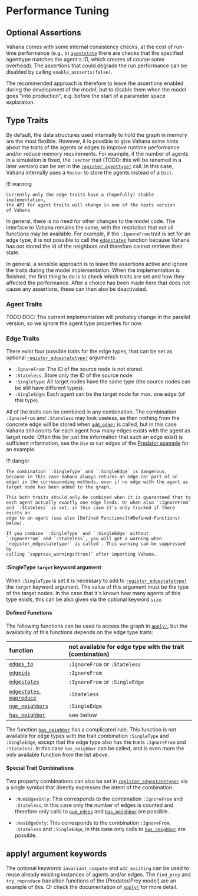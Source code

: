 # Performance Tuning

## Optional Assertions

Vahana comes with some internal consistency checks, at the cost of
run-time performance (e.g., in [`agentstate`](@ref) there are checks
that the specified agenttype matches the agent's ID, which creates of
course some overhead). The assertions that could degrade the run
performance can be disabled by calling `enable_assserts(false)`.

The recommended approach is therefore to leave the assertions enabled
during the development of the model, but to disable them when the
model goes "into production", e.g. before the start of a parameter
space exploration. 

## Type Traits

By default, the data structures used internally to hold the graph in
memory are the most flexible. However, it is possible to give Vahana
some hints about the traits of the agents or edges to improve
runtime performance and/or reduce memory requirements. For example, if
the number of agents in a simulation is fixed, the `:Vector` trait
(TODO: this will be renamed in a later version) can be set in the
[`register_agenttype!`](@ref) call. In this case, Vahana internally uses a
`Vector` to store the agents instead of a `Dict`.

!!! warning

	Currently only the edge traits have a (hopefully) stable implementation,
	the API for agent traits will change in one of the nexts version
	of Vahana

In general, there is no need for other changes to the model code. The
interface to Vahana remains the same, with the restriction that not
all functions may be available. For example, if the `:IgnoreFrom`
trait is set for an edge type, it is not possible to call the
[`edgestates`](@ref) function because Vahana has not stored the id
of the neighbors and therefore cannot retrieve their state.

In general, a sensible approach is to leave the assertions active and
ignore the traits during the model implementation. When the
implementation is finished, the first thing to do is to check which
traits are set and how they affected the performance. After a choice
has been made here that does not cause any assertions, these can then
also be deactivated.

### Agent Traits

TODO DOC: The current implementation will probably change in the parallel
version, so we ignore the agent type properties for now.

### Edge Traits

There exist four possible traits for the edge types, that can be 
set as optional [`register_edgestatetype!`](@ref) arguments:

- `:IgnoreFrom`: The ID of the source node is not stored. 
- `:Stateless`: Store only the ID of the source node. 
- `:SingleType`: All target nodes have the same type (the source nodes can be still have different types).
- `:SingleEdge`: Each agent can be the target node for max. one edge (of
  this type).

All of the traits can be combined in any combination. The combination
`:IgnoreFrom` and `:Stateless` may look useless, as then nothing from
the concrete edge will be stored when [`add_edge!`](@ref) is called,
but in this case Vahana still counts for each agent how many edges
exists with the agent as target node. Often this (or just the
information that such an edge exist) is sufficient information, see
the `Die` or `Eat` edges of the [Predator example](predator.md) for an
example.

!!! danger

	The combination `:SingleType` and `:SingleEdge` is dangerous,
	because in this case Vahana always returns an edge (or part of an
	edge) in the corresponding methods, even if no edge with the agent as
	target node has been added to the graph.
	
	This both traits should only be combined when it is guaranteed that to
	each agent actually exactly one edge leads. Or when also `:IgnoreFrom`
	and `:Stateless` is set, in this case it's only tracked if there exists an
	edge to an agent (see also [Defined Functions](#Defined-Functions) below).
	
	If you combine `:SingleType` and `:SingleEdge` without
	`:IgnoreFrom` and `:Stateless`, you will get a warning when
	`register_edgestatetype!` is called . This warning can be suppressed by
	calling `suppress_warnings(true)` after importing Vahana.

#### :SingleType `target` keyword argument 

When `:SingleType` is set it is necessary to add to
[`register_edgestatetype!`](@ref) the `target` keyword argument. The value of
this argument must be the type of the target nodes. In the case that
it's known how many agents of this type exists, this can be also given
via the optional keyword `size`.

#### Defined Functions

The following functions can be used to access the graph in
[`apply!`](@ref), but the availability of this functions
depends on the edge type traits:

| function                                  | not available for edge type with the trait (combination) |
|:------------------------------------------|:---------------------------------------------------------|
| [`edges_to`](@ref)                        | `:IgnoreFrom` or `:Stateless`                            |
| [`edgeids`](@ref)                     | `:IgnoreFrom`                                            |
| [`edgestates`](@ref)                  | `:IgnoreFrom` or `:SingleEdge`                           |
| [`edgestates`](@ref), [`mapreduce`](@ref) | `:Stateless`                                             |
| [`num_neighbors`](@ref)                   | `:SingleEdge`                                            |
| [`has_neighbor`](@ref)                    | see below                                                |

The function [`has_neighbor`](@ref) has a complicated rule. This
function is not available for edge types with the trait combination
`:SingleType` and `:SingleEdge`, except that the edge type also
has the traits `:IgnoreFrom` and `:Stateless`. In this case
`has_neighbor` can be called, and is even more the only available
function from the list above.

#### Special Trait Combinations

Two property combinations can also be set in
[`register_edgestatetype!`](@ref) via a single symbol that directly
expresses the intent of the combination:

- `:NumEdgesOnly`: This corresponds to the combination `:IgnoreFrom`
  and `:Stateless`, in this case only the number of edges is counted
  and therefore only calls to [`num_edges`](@ref) and
  [`has_neighbor`](@ref) are possible.

- `:HasEdgeOnly`: This corresponds to the combination `:IgnoreFrom`,
  `:Stateless` and `:SingleEdge`, in this case only calls to
  [`has_neighbor`](@ref) are possible.


## apply! argument keywords

The optional keywords `invariant_compute` and `add_existing` can be
used to reuse already existing instances of agents and/or edges. The
`find_prey` and `try_reproduce` transition functions of the
[Predator/Prey model] are an example of this. Or check the
documentation of [`apply!`](@ref) for more detail.
